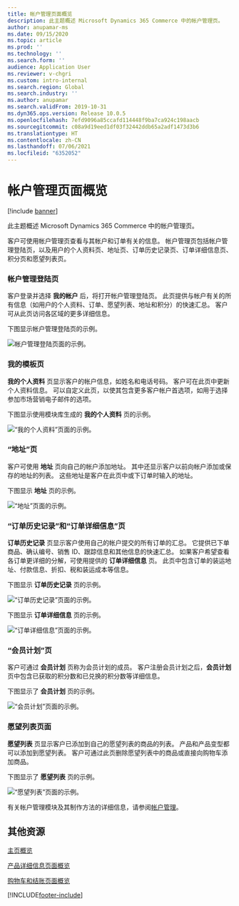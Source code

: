 ```yaml
---
title: 帐户管理页面概览
description: 此主题概述 Microsoft Dynamics 365 Commerce 中的帐户管理页。
author: anupamar-ms
ms.date: 09/15/2020
ms.topic: article
ms.prod: ''
ms.technology: ''
ms.search.form: ''
audience: Application User
ms.reviewer: v-chgri
ms.custom: intro-internal
ms.search.region: Global
ms.search.industry: ''
ms.author: anupamar
ms.search.validFrom: 2019-10-31
ms.dyn365.ops.version: Release 10.0.5
ms.openlocfilehash: 7efd9096a85ccafd114448f9ba7ca924c198aacb
ms.sourcegitcommit: c08a9d19eed1df03f32442ddb65a2adf1473d3b6
ms.translationtype: HT
ms.contentlocale: zh-CN
ms.lasthandoff: 07/06/2021
ms.locfileid: "6352052"
---
```

# <a name="account-management-pages-overview"></a>帐户管理页面概览

[!include [banner](includes/banner.md)]

此主题概述 Microsoft Dynamics 365 Commerce 中的帐户管理页。

客户可使用帐户管理页查看与其帐户和订单有关的信息。 帐户管理页包括帐户管理登陆页，以及用户的个人资料页、地址页、订单历史记录页、订单详细信息页、积分页和愿望列表页。

### <a name="account-management-landing-page"></a>帐户管理登陆页

客户登录并选择 **我的帐户** 后，将打开帐户管理登陆页。 此页提供与帐户有关的所有信息（如用户的个人资料、订单、愿望列表、地址和积分）的快速汇总。 客户可从此页访问各区域的更多详细信息。

下图显示帐户管理登陆页的示例。

![帐户管理登陆页面的示例。](./media/Account-Management.PNG)

### <a name="my-profile-page"></a>我的模板页

**我的个人资料** 页显示客户的帐户信息，如姓名和电话号码。 客户可在此页中更新个人资料信息。 可以自定义此页，以使其包含更多客户帐户首选项，如用于选择参加市场营销电子邮件的选项。

下图显示使用模块库生成的 **我的个人资料** 页的示例。

![“我的个人资料”页面的示例。](./media/Account-Management-MyProfile.PNG)

### <a name="addresses-page"></a>“地址”页

客户可使用 **地址** 页向自己的帐户添加地址。 其中还显示客户以前向帐户添加或保存的地址的列表。 这些地址是客户在此页中或下订单时输入的地址。

下图显示 **地址** 页的示例。

![“地址”页面的示例。](./media/Account-Management-Address.png)

### <a name="order-history-and-order-details-pages"></a>“订单历史记录”和“订单详细信息”页

**订单历史记录** 页显示客户使用自己的帐户提交的所有订单的汇总。 它提供已下单商品、确认编号、销售 ID、跟踪信息和其他信息的快速汇总。 如果客户希望查看各订单更详细的分解，可使用提供的 **订单详细信息** 页。 此页中包含订单的装运地址、付款信息、折扣、税和装运成本等信息。

下图显示 **订单历史记录** 页的示例。

![“订单历史记录”页面的示例。](./media/Account-Management-OrderHistory.PNG)

下图显示 **订单详细信息** 页的示例。

![“订单详细信息”页面的示例。](./media/Account-Management-OrderDetails.PNG)

### <a name="loyalty-program-page"></a>“会员计划”页

客户可通过 **会员计划** 页称为会员计划的成员。 客户注册会员计划之后，**会员计划** 页中包含已获取的积分数和已兑换的积分数等详细信息。

下图显示了 **会员计划** 页的示例。

![“会员计划”页面的示例。](./media/Account-Management-Loyalty.PNG)

### <a name="wishlist-page"></a>愿望列表页面

**愿望列表** 页显示客户已添加到自己的愿望列表的商品的列表。 产品和产品变型都可以添加到愿望列表。 客户可通过此页删除愿望列表中的商品或直接向购物车添加商品。

下图显示了 **愿望列表** 页的示例。

![“愿望列表”页面的示例。](./media/Account-Management-Wishlist.PNG)

有关帐户管理模块及其制作方法的详细信息，请参阅[帐户管理](account-management.md)。

## <a name="additional-resources"></a>其他资源

[主页概览](quick-tour-home-page.md)

[产品详细信息页面概览](quick-tour-pdp.md)

[购物车和结账页面概览](quick-tour-cart-checkout.md)



[!INCLUDE[footer-include](../includes/footer-banner.md)]
